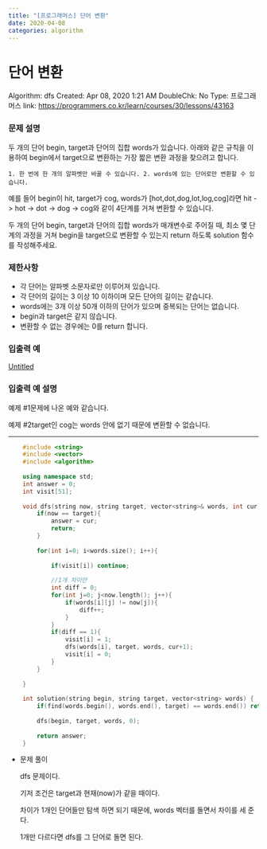 ```yaml
---
title: "[프로그래머스] 단어 변환"
date: 2020-04-08
categories: algorithm
---
```

# 단어 변환

Algorithm: dfs
Created: Apr 08, 2020 1:21 AM
DoubleChk: No
Type: 프로그래머스
link: https://programmers.co.kr/learn/courses/30/lessons/43163

### **문제 설명**

두 개의 단어 begin, target과 단어의 집합 words가 있습니다. 아래와 같은 규칙을 이용하여 begin에서 target으로 변환하는 가장 짧은 변환 과정을 찾으려고 합니다.

`1. 한 번에 한 개의 알파벳만 바꿀 수 있습니다.
2. words에 있는 단어로만 변환할 수 있습니다.`

예를 들어 begin이 hit, target가 cog, words가 [hot,dot,dog,lot,log,cog]라면 hit -> hot -> dot -> dog -> cog와 같이 4단계를 거쳐 변환할 수 있습니다.

두 개의 단어 begin, target과 단어의 집합 words가 매개변수로 주어질 때, 최소 몇 단계의 과정을 거쳐 begin을 target으로 변환할 수 있는지 return 하도록 solution 함수를 작성해주세요.

### 제한사항

- 각 단어는 알파벳 소문자로만 이루어져 있습니다.
- 각 단어의 길이는 3 이상 10 이하이며 모든 단어의 길이는 같습니다.
- words에는 3개 이상 50개 이하의 단어가 있으며 중복되는 단어는 없습니다.
- begin과 target은 같지 않습니다.
- 변환할 수 없는 경우에는 0를 return 합니다.

### 입출력 예

[Untitled](Untitled/Untitled%20Database.csv)

### 입출력 예 설명

예제 #1문제에 나온 예와 같습니다.

예제 #2target인 cog는 words 안에 없기 때문에 변환할 수 없습니다.

---
```c++
    #include <string>
    #include <vector>
    #include <algorithm>
    
    using namespace std;
    int answer = 0;
    int visit[51];
    
    void dfs(string now, string target, vector<string>& words, int cur){
        if(now == target){
            answer = cur;
            return;
        }
        
        for(int i=0; i<words.size(); i++){
            
            if(visit[i]) continue;
            
            //1개 차이만
            int diff = 0;
            for(int j=0; j<now.length(); j++){
                if(words[i][j] != now[j]){
                    diff++;
                }
            }
            if(diff == 1){
                visit[i] = 1;
                dfs(words[i], target, words, cur+1);
                visit[i] = 0;
            }
        }
        
    }
    
    int solution(string begin, string target, vector<string> words) {
        if(find(words.begin(), words.end(), target) == words.end()) return 0;
    
        dfs(begin, target, words, 0);
        
        return answer;
    }
```
- 문제 풀이

    dfs 문제이다.

    기저 조건은 target과 현재(now)가 같을 때이다.

    차이가 1개인 단어들만 탐색 하면 되기 때문에, words 벡터를 돌면서 차이를 세 준다.

    1개만 다르다면 dfs를 그 단어로 돌면 된다.